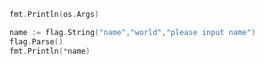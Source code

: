 ```go
fmt.Println(os.Args)
```

```go
name := flag.String("name","world","please input name")
flag.Parse()
fmt.Println(*name)
```